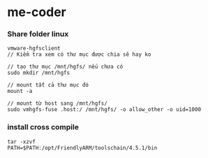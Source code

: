 # me-coder
### Share folder linux

```console
vmware-hgfsclient
// Kiểm tra xem có thư mục được chia sẽ hay ko

// tạo thư mục /mnt/hgfs/ nếu chưa có
sudo mkdir /mnt/hgfs

// mount tất cả thư mục đó
mount -a 

// mount từ host sang /mnt/hgfs/
sudo vmhgfs-fuse .host:/ /mnt/hgfs/ -o allow_other -o uid=1000
```
### install cross compile
```script
tar -xzvf 
PATH=$PATH:/opt/FriendlyARM/toolschain/4.5.1/bin
```
